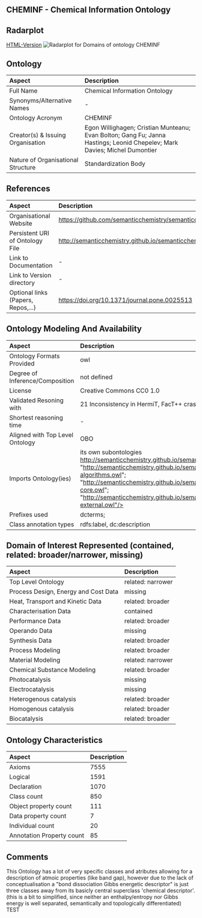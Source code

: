 ## CHEMINF - Chemical Information Ontology


 ## Radarplot 

 [HTML-Version](../radarplots/Radarplot_CHEMINF.html) ![Radarplot for Domains of ontology CHEMINF](../radarplots/Radarplot_CHEMINF.svg) 
## Ontology

|Aspect |Description| 
 |:---|:---|
| Full Name | Chemical Information Ontology |
| Synonyms/Alternative Names | - |
| Ontology Acronym | CHEMINF |
| Creator(s) & Issuing Organisation | Egon Willighagen; Cristian Munteanu; Evan Bolton; Gang Fu; Janna Hastings; Leonid Chepelev; Mark Davies; Michel Dumontier |
| Nature of Organisational Structure | Standardization Body |

## References

|Aspect |Description| 
 |:---|:---|
| Organisational Website | https://github.com/semanticchemistry/semanticchemistry |
| Persistent URI of Ontology File | http://semanticchemistry.github.io/semanticchemistry/ontology/cheminf.owl |
| Link to Documentation | - |
| Link to Version directory | - |
| Optional links (Papers, Repos,...) | https://doi.org/10.1371/journal.pone.0025513 |

## Ontology Modeling And Availability

|Aspect |Description| 
 |:---|:---|
| Ontology Formats Provided | owl |
| Degree of Inference/Composition | not defined |
| License | Creative Commons CC0 1.0  |
| Validated Resoning with | 21 Inconsistency in HermiT, FacT++ crashes Protege |
| Shortest reasoning time | - |
| Aligned with Top Level Ontology | OBO |
| Imports Ontology(ies) | its own subontologies http://semanticchemistry.github.io/semanticchemistry/ontology/cdk.owl"; "http://semanticchemistry.github.io/semanticchemistry/ontology/cheminf-algorithms.owl"; "http://semanticchemistry.github.io/semanticchemistry/ontology/cheminf-core.owl"; "http://semanticchemistry.github.io/semanticchemistry/ontology/cheminf-external.owl"/> |
| Prefixes used | dcterms; |
| Class annotation types | rdfs:label, dc:description |

## Domain of Interest Represented (contained, related: broader/narrower, missing)

|Aspect |Description| 
 |:---|:---|
| Top Level Ontology | related: narrower |
| Process Design, Energy and Cost Data | missing |
| Heat, Transport and Kinetic Data | related: broader |
| Characterisation Data | contained |
| Performance Data | related: broader |
| Operando Data | missing |
| Synthesis Data | related: broader |
| Process Modeling | related: broader |
| Material Modeling | related: narrower |
| Chemical Substance Modeling | related: broader |
| Photocatalysis | missing |
| Electrocatalysis | missing |
| Heterogenous catalysis | related: broader |
| Homogenous catalysis | related: broader |
| Biocatalysis | related: broader |

## Ontology Characteristics

|Aspect |Description| 
 |:---|:---|
| Axioms | 7555 |
| Logical | 1591 |
| Declaration | 1070 |
| Class count | 850 |
| Object property count | 111 |
| Data property count | 7 |
| Individual count | 20 |
| Annotation Property count | 85 |

## Comments

This Ontology has a lot of very specific classes and atributes allowing for a description of atmoic properties (like band gap), however due to the lack of conceptualisation a "bond dissociation Gibbs energetic descriptor" is just three classes away from its basicly central superclass 'chemical descriptor'. (this is a bit to simplified, since neither an enthalpy/entropy nor Gibbs energy is well separated, semantically and topologically differentiated) TEST
